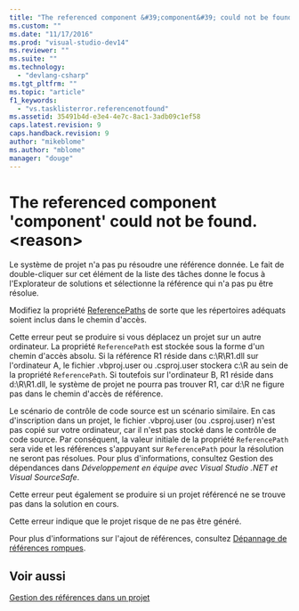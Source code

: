 ```yaml
---
title: "The referenced component &#39;component&#39; could not be found. &lt;reason&gt; | Microsoft Docs"
ms.custom: ""
ms.date: "11/17/2016"
ms.prod: "visual-studio-dev14"
ms.reviewer: ""
ms.suite: ""
ms.technology: 
  - "devlang-csharp"
ms.tgt_pltfrm: ""
ms.topic: "article"
f1_keywords: 
  - "vs.tasklisterror.referencenotfound"
ms.assetid: 35491b4d-e3e4-4e7c-8ac1-3adb09c1ef58
caps.latest.revision: 9
caps.handback.revision: 9
author: "mikeblome"
ms.author: "mblome"
manager: "douge"
---
```

# The referenced component &#39;component&#39; could not be found. &lt;reason&gt;
Le système de projet n'a pas pu résoudre une référence donnée.  Le fait de double\-cliquer sur cet élément de la liste des tâches donne le focus à l'Explorateur de solutions et sélectionne la référence qui n'a pas pu être résolue.  
  
 Modifiez la propriété [ReferencePaths](http://msdn.microsoft.com/fr-fr/8e549b39-7256-456a-8fd7-089b23facf9c) de sorte que les répertoires adéquats soient inclus dans le chemin d'accès.  
  
 Cette erreur peut se produire si vous déplacez un projet sur un autre ordinateur.  La propriété `ReferencePath` est stockée sous la forme d'un chemin d'accès absolu.  Si la référence R1 réside dans c:\\R\\R1.dll sur l'ordinateur A, le fichier .vbproj.user ou .csproj.user stockera c:\\R au sein de la propriété `ReferencePath`.  Si toutefois sur l'ordinateur B, R1 réside dans d:\\R\\R1.dll, le système de projet ne pourra pas trouver R1, car d:\\R ne figure pas dans le chemin d'accès de référence.  
  
 Le scénario de contrôle de code source est un scénario similaire.  En cas d'inscription dans un projet, le fichier .vbproj.user \(ou .csproj.user\) n'est pas copié sur votre ordinateur, car il n'est pas stocké dans le contrôle de code source.  Par conséquent, la valeur initiale de la propriété `ReferencePath` sera vide et les références s'appuyant sur `ReferencePath` pour la résolution ne seront pas résolues.  Pour plus d'informations, consultez Gestion des dépendances dans *Développement en équipe avec Visual Studio .NET et Visual SourceSafe*.  
  
 Cette erreur peut également se produire si un projet référencé ne se trouve pas dans la solution en cours.  
  
 Cette erreur indique que le projet risque de ne pas être généré.  
  
 Pour plus d'informations sur l'ajout de références, consultez [Dépannage de références rompues](../ide/troubleshooting-broken-references.md).  
  
## Voir aussi  
 [Gestion des références dans un projet](../ide/managing-references-in-a-project.md)